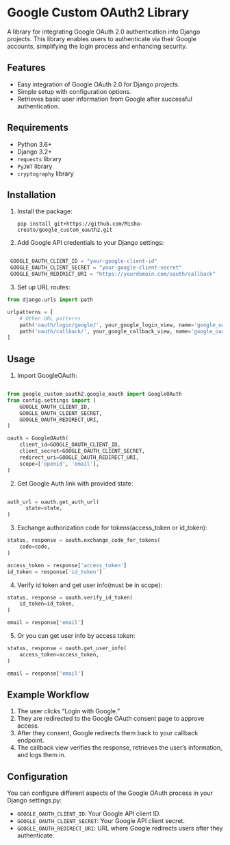 # Google Custom OAuth2 Library

A library for integrating Google OAuth 2.0 authentication into Django projects. This library enables users to authenticate via their Google accounts, simplifying the login process and enhancing security.

## Features

- Easy integration of Google OAuth 2.0 for Django projects.
- Simple setup with configuration options.
- Retrieves basic user information from Google after successful authentication.

## Requirements

- Python 3.6+
- Django 3.2+
- `requests` library
- `PyJWT` library
- `cryptography` library

## Installation

1. Install the package:

   `pip install git+https://github.com/Misha-creato/google_custom_oauth2.git`

2. Add Google API credentials to your Django settings:
```py

 GOOGLE_OAUTH_CLIENT_ID = "your-google-client-id"   
 GOOGLE_OAUTH_CLIENT_SECRET = "your-google-client-secret"  
 GOOGLE_OAUTH_REDIRECT_URI = "https://yourdomain.com/oauth/callback"

```
3. Set up URL routes:
```py
from django.urls import path

urlpatterns = [
    # Other URL patterns
    path('oauth/login/google/', your_google_login_view, name='google_oauth_login'),
    path('oauth/callback/', your_google_callback_view, name='google_oauth_callback'),
]
```

## Usage

1. Import GoogleOAuth:
```py

from google_custom_oauth2.google_oauth import GoogleOAuth
from config.settings import (
    GOOGLE_OAUTH_CLIENT_ID,
    GOOGLE_OAUTH_CLIENT_SECRET,
    GOOGLE_OAUTH_REDIRECT_URI,
)

oauth = GoogleOAuth(
    client_id=GOOGLE_OAUTH_CLIENT_ID,
    client_secret=GOOGLE_OAUTH_CLIENT_SECRET,
    redirect_uri=GOOGLE_OAUTH_REDIRECT_URI,
    scope=['openid', 'email'],
)
```
2. Get Google Auth link with provided state:
```py

auth_url = oauth.get_auth_url(
      state=state,
)

```
3. Exchange authorization code for tokens(access_token or id_token):
```py
status, response = oauth.exchange_code_for_tokens(
    code=code,
)

access_token = response['access_token']
id_token = response['id_token']
```
4. Verify id token and get user info(must be in scope):
```py
status, response = oauth.verify_id_token(
    id_token=id_token,
)

email = response['email']
```
5. Or you can get user info by access token:
```py
status, response = oauth.get_user_info(
    access_token=access_token,
)

email = response['email']
```

## Example Workflow

1. The user clicks “Login with Google.”
2. They are redirected to the Google OAuth consent page to approve access.
3. After they consent, Google redirects them back to your callback endpoint.
4. The callback view verifies the response, retrieves the user’s information, and logs them in.

## Configuration
You can configure different aspects of the Google OAuth process in your Django settings.py:

- `GOOGLE_OAUTH_CLIENT_ID`: Your Google API client ID.
- `GOOGLE_OAUTH_CLIENT_SECRET`: Your Google API client secret.
- `GOOGLE_OAUTH_REDIRECT_URI`: URL where Google redirects users after they authenticate.
